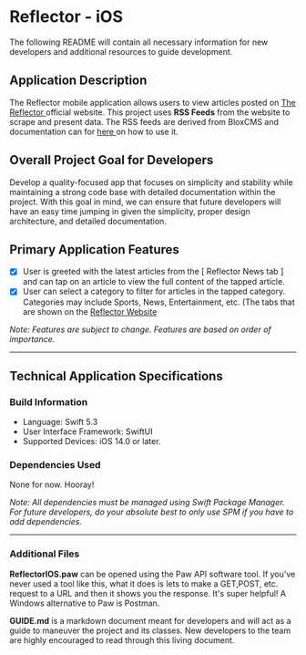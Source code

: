 # Reflector - iOS
The following README will contain all necessary information for new developers and additional resources to guide development.

## Application Description
The Reflector mobile application allows users to view articles posted on [ The Reflector ](https://www.reflector-online.com/) official website. This project uses **RSS Feeds** from the website to scrape and present data. The RSS feeds are derived from BloxCMS and documentation can for [ here ](https://help.bloxcms.com/knowledge-base/applications/editorial/assets/tasks/article_504ccd62-2bfd-11e5-8804-131eebdc4425.html) on how to use it.

## Overall Project Goal for Developers
Develop a quality-focused app that focuses on simplicity and stability while maintaining a strong code base with detailed documentation within the project. With this goal in mind, we can ensure that future developers will have an easy time jumping in given the simplicity, proper design architecture, and detailed documentation.

## Primary Application Features
- [x] User is greeted with the latest articles from the [ Reflector News tab ] and can tap on an article to view the full content of the tapped article.
- [x] User can select a category to filter for articles in the tapped category. Categories may include Sports, News, Entertainment, etc. (The tabs that are shown on the [ Reflector Website ](https://www.reflector-online.com)

*Note: Features are subject to change. Features are based on order of importance.*
- - - -
## Technical Application Specifications

### Build Information
* Language: Swift 5.3
* User Interface Framework: SwiftUI
* Supported Devices: iOS 14.0 or later.

### Dependencies Used
None for now. Hooray!

*Note: All dependencies must be managed using Swift Package Manager. For future developers, do your absolute best to only use SPM if you have to add dependencies.*


- - - -
### Additional Files
**ReflectorIOS.paw** can be opened using the Paw API software tool. If you've never used a tool like this, what it does is lets to make a GET,POST, etc. request to a URL and then it shows you the response. 
It's super helpful! A Windows alternative to Paw is Postman.

**GUIDE.md** is a markdown document meant for developers and will act as a guide to maneuver the project and its classes. New developers to the team are highly encouraged to read through this living document.
